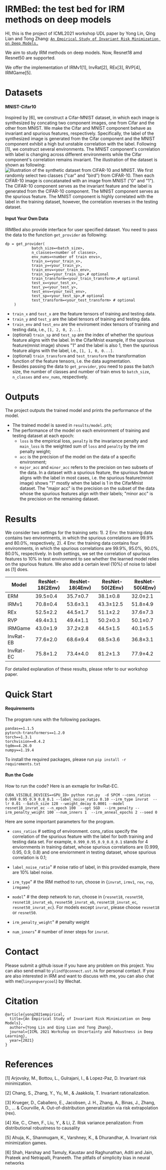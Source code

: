# IRMBed: the test bed for IRM methods on deep models
HI, this is the project of ICML2021 workshop UDL paper by Yong Lin, Qing Lian and Tong Zhang: [`An Empirical Study of Invariant Risk Minimization on Deep Models.`](http://www.gatsby.ucl.ac.uk/~balaji/udl2021/accepted-papers/UDL2021-paper-044.pdf)

We aim to study IRM methods on deep models. Now, Resnet18 amd Resnet50 are supported.

We offer the implementation of IRMv1[1], InvRat[2], REx[3], RVP[4], IRMGame[5].

# Datasets
#### MNIST-Cifar10
Inspired by [6], we construct a Cifar-MNIST dataset, in which each image is synthesized by concating two component images, one from Cifar and the other from MNIST. We make the Cifar and MNIST component behave as invariant and spurious features, respectively.  Specifically, the label of the synthesized image is generated from the Cifar component and the MNIST component exhibit a high but unstable correlation with the label. Following [1], we construct several environments. The MNIST component's correlation with label is changing across different environments while the Cifar component's correlation remains invariant. The illustration of the dataset is shown as following:
![Illustration of the synthetic dataset from CIFAR-10 and MNIST. We first randomly select two classes ("car" and "bird") from CIFAR-10. Then each CIFAR-10 image is concatanated with an image from MNIST ("0" and "1"). The CIFAR-10  component serves as the invariant feature and the label is generated from the CIFAR-10 component. The MNIST component serves as the spurious feature. The MNIST component is highly correlated with the label in the training dataset,  however, the correlation reverses in the testing dataset. ](./dataset_illustration.png)

#### Input Your Own Data
IRMBed also provide interface for user specified dataset. You need to pass the data to the function `get_provider` as following: 
```
dp = get_provider(
            batch_size=<batch_size>,
            n_classes=<number of classes>,
            env_nums=<number of train envs>,
            train_x=<your_train_x>,
            train_y=<your_train_y>,
            train_env=<your_train_env>,
            train_sp=<your_train_sp>,# optional
            train_transform=<your_train_transform>,# optional
            test_x=<your_test_x>,
            test_y=<your_test_y>,
            test_env=<your_test_env>,
            test_sp=<your_test_sp>,# optional
            test_transform=<your_test_transform> # optional
    )
```
*  `train_x` and `test_x` are the feature tensors of training and testing data.
*  `train_y` and `test_y` are the label tensors of training and testing data.
*  `train_env` and `test_env` are the enviroment index tensors of training and testing data, i.e., `[1, 2, 0, 2...]`.
*  (optional) `train_sp` and `test_sp` are the index of whether the spurious feature aligns with the label. In the CifarMnist example, if the spurious feature(mnist image) shows "1" and the label is also 1, then the spurious feature aligns with the label, i.e., `[1, 1, 0, 0...]`. 
*  (optional) `train_transform` and `test_transform` the transformation function of the feature tensors, i.e. the data augmentation.
*  Besides passing the data to `get_provider`, you need to pass the batch size, the number of classes and number of train envs to `batch_size`, `n_classes` and `env_nums`, respectively.
  

# Outputs
The project outputs the trained model and prints the performance of the model.
  * The trained model is saved in `results/model.pth`;
  * The performance of the model on each environment of training and testing dataset at each epoch: 
    * `loss` is the empirical loss, `penalty` is the invariance penalty and `main_loss` is the weighted sum of `loss` and `penalty` by the irm penalty weight;
    * `acc` is the precision of the model on the data of a specific environment; 
    * `major_acc` and `minor_acc` refers to the precision on two subsets of the data. In a dataset with a spurious feature, the spurious feature aligns with the label in most cases, i.e.  the spurious feature(mnist image) shows "1" mostly when the label is 1 in the CifarMnist dataset. The "major acc" is the precision on the subset of the data whose the spurious features align with their labels; "minor acc" is the precision on the remaining dataset.

# Results
We consider two settings for the training sets: 1). 2 Env: the training data contains two environments, in which the spurious correlations are 99.9\% and 80.0\%, respectively, 2). 4 Env: the training data contains four environments, in which the spurious correlations are 99.9%, 95.0%, 90.0%, 80.0%, respectively. In both settings, we set the correlation of spurious features to 10% in test environment to see whether the learned model relies on the spurious feature. We also add a certain level (10%) of noise to label as [1] does. 

|Model|  ResNet-18(2Env)   | ResNet-18(4Env)  | ResNet-50(2Env) | ResNet-50(4Env)|
|----|  ----  | ----  |  ----  | ----  |
|  ERM   | 39.5±0.4 |35.7±0.7 |38.1±0.8|32.0±2.1|
|  IRMv1 | 70.8±0.4|53.6±3.1|43.3±12.5|51.8±4.9|
|  REx   | 52.5±2.2 |44.5±1.7 |51.1±2.2|37.6±7.3|
|  RVP   | 49.4±3.1 |49.4±1.1 |50.2±0.3|50.1±0.7|
|  IRMGame   | 43.0±1.9 | 37.2±2.8|44.5±1.5|40.1±5.5|
|  InvRat-EB   | 77.6±2.0 | 68.6±9.4|68.5±3.6|36.8±3.1|
|  InvRat-EC   | 75.8±1.2 | 73.4±4.0 |81.2±1.3|77.9±4.2|


For detailed explanation of these results, please refer to our workshop paper.

# Quick Start
#### Requirements
The program runs with the following packages.
```
pandas==1.1.5
pytorch-transformers==1.2.0
torch==1.3.1
torchvision==0.4.2
tqdm==4.26.0
numpy==1.19.4
```
To install the required packages, please run `pip install -r requirements.txt`
#### Run the Code
How to run the code? Here is an exmaple for InvRat-EC.
```
CUDA_VISIBLE_DEVICES=<GPU_ID> python run.py  -d SPCM --cons_ratios 0.999_0.95_0.9_0.8_0.1 --label_noise_ratio 0.10 --irm_type invrat  --lr 0.01 --batch_size 128 --weight_decay 0.0001 --model resnet18_invrat_ec --n_epoch 100  --opt SGD  --irm_penalty --irm_penalty_weight 100 --num_inners 1  --irm_anneal_epochs 2 --seed 0
```
Here are some important parameters for the program.
* `cons_ratios` # setting of environment. 
cons_ratios specify the correlation of the spurious feature with the label for both training and testing data set.
For example,  `0.999_0.95_0.9_0.8_0.1` stands for 4 enviornments in training datset, whose spurious correlations are (0.999, 0.95, 0.9, 0.8) and one enviornment in testing dataset, whose spurious correlation is 0.1;

* `label_noise_ratio`" # noise ratio of label, in this provided example, there are 10% label noise.

* `irm_type`" # the IRM method to run, choose in {`invrat`, `irmv1`, `rex`, `rvp`, `irmgame`}

* `model`" # the deep network to run, choose in {`resnet18`, `resnet50`, `resnet18_invrat_eb`, `resnet50_invrat_eb`, 
`resnet18_invrat_ec`, `resnet50_invrat_ec`}. For models except `invrat`, please choose `resnet18` or `resnet50`.

* `irm_penalty_weight`" # penalty weight

* `num_inners`" # number of inner steps for `invrat`.


# Contact
Please submit a github issue if you have any problem on this project.
You can also send email to `ylindf@connect.ust.hk` for personal contact.
If you are also interested in IRM and want to discuss with me, you can also chat with me(`linyongverycool`) by Wechat. 

# Citation
```
@article{yong2021empirical,
  title={An Empirical Study of Invariant Risk Minimization on Deep Models},
  author={Yong Lin and Qing Lian and Tong Zhang},
  journal={ICML 2021 Workshop on Uncertainty and Robustness in Deep Learning},
  year={2021}
}
```

# References
[1] Arjovsky, M., Bottou, L., Gulrajani, I., & Lopez-Paz, D.  Invariant risk minimization.

[2] Chang, S., Zhang, Y., Yu, M., & Jaakkola, T.  Invariant rationalization.

[3] Krueger, D., Caballero, E., Jacobsen, J. H., Zhang, A., Binas, J., Zhang, D., ... & Courville, A.  Out-of-distribution generalization via risk extrapolation (rex).

[4] Xie, C., Chen, F., Liu, Y., & Li, Z. Risk variance penalization: From distributional robustness to causality

[5] Ahuja, K., Shanmugam, K., Varshney, K., & Dhurandhar, A. Invariant risk minimization games.

[6] Shah, Harshay and Tamuly, Kaustav and Raghunathan, Aditi and Jain, Prateek and Netrapalli, Praneeth. The pitfalls of simplicity bias in neural networks

